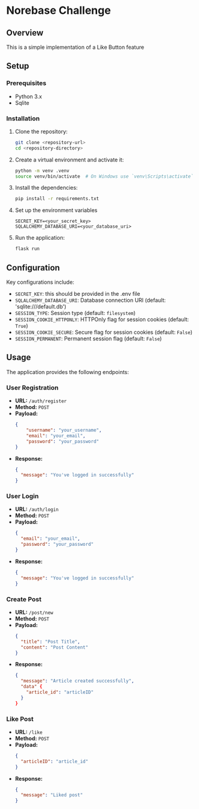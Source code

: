 # Norebase Challenge

## Overview
This is a simple implementation of a Like Button feature


## Setup

### Prerequisites
- Python 3.x
- Sqlite

### Installation
1. Clone the repository:
    ```sh
    git clone <repository-url>
    cd <repository-directory>
    ```

2. Create a virtual environment and activate it:
    ```sh
    python -m venv .venv
    source venv/bin/activate  # On Windows use `venv\Scripts\activate`
    ```

3. Install the dependencies:
    ```sh
    pip install -r requirements.txt
    ```

4. Set up the environment variables
    ```env
    SECRET_KEY=<your_secret_key>
    SQLALCHEMY_DATABASE_URI=<your_database_uri>
    ```



5. Run the application:
    ```sh
    flask run
    ```

## Configuration
Key configurations include:
- `SECRET_KEY`: this should be provided in the .env file
- `SQLALCHEMY_DATABASE_URI`: Database connection URI (default: 'sqlite:///default.db')
- `SESSION_TYPE`: Session type (default: `filesystem`)
- `SESSION_COOKIE_HTTPONLY`: HTTPOnly flag for session cookies (default: `True`)
- `SESSION_COOKIE_SECURE`: Secure flag for session cookies (default: `False`)
- `SESSION_PERMANENT`: Permanent session flag (default: `False`)


## Usage
The application provides the following endpoints:

### User Registration
- **URL:** `/auth/register`
- **Method:** `POST`
- **Payload:**
    ```json
    {
        "username": "your_username",
        "email": "your_email",
        "password": "your_password"
    }
    ```
- **Response:**
    ```json
    {
      "message": "You've logged in successfully"
    }
    ```

### User Login
- **URL:** `/auth/login`
- **Method:** `POST`
- **Payload:**
    ```json
    {
      "email": "your_email",
      "password": "your_password"
    }
    ```
- **Response:**
    ```json
    {
      "message": "You've logged in successfully"
    }
    ```

### Create Post
- **URL:** `/post/new`
- **Method:** `POST`
- **Payload:**
    ```json
    {
      "title": "Post Title",
      "content": "Post Content"
    }
    ```
- **Response:**
    ```json
    {
      "message": "Article created successfully",
      "data" {
        "article_id": "articleID"
      }
    }
    ```

### Like Post
- **URL:** `/like`
- **Method:** `POST`
- **Payload:**
    ```json
    {
      "articleID": "article_id"
    }
    ```
- **Response:**
    ```json
    {
      "message": "Liked post"
    }
    ```

